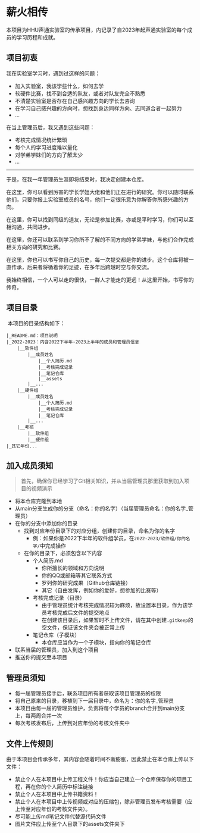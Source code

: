 # 薪火相传
​	本项目为HHU声通实验室的传承项目，内记录了自2023年起声通实验室的每个成员的学习历程和成就。

## 项目初衷

我在实验室学习时，遇到过这样的问题：

* 加入实验室，我该学些什么，如何去学
* 软硬件比赛，找不到合适的队友，或者对队友完全不熟悉
* 不清楚实验室是否存在自己感兴趣方向的学长去咨询
* 在学习自己感兴趣的方向时，想找到身边同样方向、志同道合者一起努力
* ...

在当上管理员后，我又遇到这些问题：

* 考核完成情况统计繁琐
* 每个人的学习进度难以量化
* 对学弟学妹们的方向了解太少
* ...

---

于是，在我一年管理员生涯即将结束时，我决定创建本仓库。

在这里，你可以看到厉害的学长学姐大佬和他们正在进行的研究。你可以随时联系他们，只要你报上实验室成员的名号，他们一定很乐意为你解答你所感兴趣的方向。

在这里，你可以找到同级的道友，无论是参加比赛，亦或是平时学习，你们可以互相沟通，共同进步。

在这里，你还可以联系到学习你所不了解的不同方向的学弟学妹，与他们合作完成相关方向的研究和比赛。

在这里，你也可以书写你自己的历史，每一次提交都是你的进步。这个仓库将被一直传承，后来者将循着你的足迹，在多年后跨越时空与你交流。

我始终相信，一个人可以走的很快，一群人才能走的更远！从这里开始，书写你的传奇。

## 项目目录

​	本项目的目录结构如下：

```
|_README.md：项目说明
|_2022-2023：内含2022下半年-2023上半年的成员和管理员信息
	|__软件组
		|__成员姓名
			|__个人简历.md
			|__考核完成记录
			|__笔记仓库
			|__assets
		|__...
	|__硬件组
		|__成员姓名
			|__个人简历.md
			|__考核完成记录
			|__笔记仓库
		|__...
	|__考核
		|__软件组
		|__硬件组
|_其它年份...	
```

## 加入成员须知

> 首先，确保你已经学习了Git相关知识，并从当届管理员那里获取到加入项目的视频演示

* 将本仓库克隆到本地
* 从main分支生成你的分支（命名：你的名字）（当届管理员命名：你的名字_管理员）
* 在你的分支中添加你的目录
	* 找到对应年份目录下的对应分组，创建你的目录，命名为你的名字
		* 例：如果你是2022下半年的软件组学员，在`2022-2023/软件组/你的名字/`中完成操作
	* 在你的目录下，必须包含以下内容
		* 个人简历.md
			* 你所擅长的领域和方向说明
			* 你的QQ或邮箱等其它联系方式
			* 罗列你的研究成果（Github仓库链接）
			* 其它（自由发挥，例如你的爱好，想参加的比赛等）
		* 考核完成记录（目录）
			* 由于管理员统计考核完成情况较为麻烦，故设置本目录，作为该学员考核完成后文件的提交地点
			* 在创建该目录后，如果暂时不上传文件，请在其中创建`.gitkeep`的空文件，保证该文件夹会被正常上传
		* 笔记仓库（子模块）
			* 本仓库应当作为一个子模块，指向你的笔记仓库
* 联系当届的管理员，加入到这个项目
* 推送你的提交至本项目

## 管理员须知

* 每一届管理员接手后，联系项目所有者获取该项目管理员的权限
* 将自己原来的目录，移植到下一届目录中，命名为：你的名字_管理员
* 本项目由每一届的管理员维护，负责将每个学员的branch合并到main分支上，每两周合并一次
* 每次考核发布后，上传到对应年份的考核文件夹中

## 文件上传规则

​	由于本项目会传承多年，其内容会随着时间不断膨胀，因此禁止在本仓库上传以下文件：

* 禁止个人在本项目中上传工程文件！你应当自己建立一个仓库保存你的项目工程，再在你的个人简历中标注链接
* 禁止个人在本项目中上传书籍资料！
* 禁止个人在本项目中上传视频或对应的压缩包，除非管理员发布考核需要（应上传至对应年份的考核文件夹）。
* 尽可能上传md笔记文件代替源代码文件
* 图片文件应上传至个人目录下的assets文件夹下
